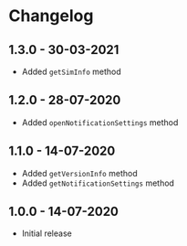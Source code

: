 # Changelog

## 1.3.0 - 30-03-2021

- Added `getSimInfo` method

## 1.2.0 - 28-07-2020

- Added `openNotificationSettings` method

## 1.1.0 - 14-07-2020

- Added `getVersionInfo` method
- Added `getNotificationSettings` method

## 1.0.0 - 14-07-2020

- Initial release
